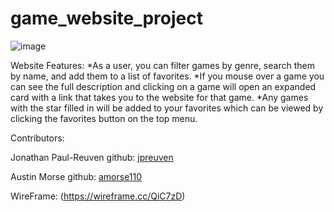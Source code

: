 # game_website_project

![image](https://github.com/amorse110/game_website_project/assets/99285249/c40eb4e4-1a6f-46ca-8734-3996c1c47e56)

Website Features:
  *As a user, you can filter games by genre, search them by name, and add them to a list of favorites.
  *If you mouse over a game you can see the full description and clicking on a game will open an expanded card with a link that takes you to the website for that game.
  *Any games with the star filled in will be added to your favorites which can be viewed by clicking the favorites button on the top menu. 

Contributors:

Jonathan Paul-Reuven
github: [jpreuven](https://github.com/jpreuven)

Austin Morse
github: [amorse110](https://github.com/amorse110)

WireFrame: (https://wireframe.cc/QiC7zD)
